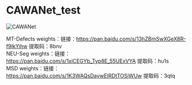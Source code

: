 # CAWANet_test
![CAWANet](https://github.com/ZGWzzu/CAWANet/assets/118155149/c6cc15ba-2b47-41bc-a8c4-b8d26f98284d)

MT-Defects weights：链接：https://pan.baidu.com/s/13hZBmSwXGeX8R-f9IkYihw 提取码：8bnv  
NEU-Seg weights：链接：https://pan.baidu.com/s/1xiCEGYb_Typ8E_55UExVYA 提取码：hu1s  
MSD weights：链接：https://pan.baidu.com/s/1K3WAQsDaywEIRDtTOSjWUw 提取码：3qtq  
